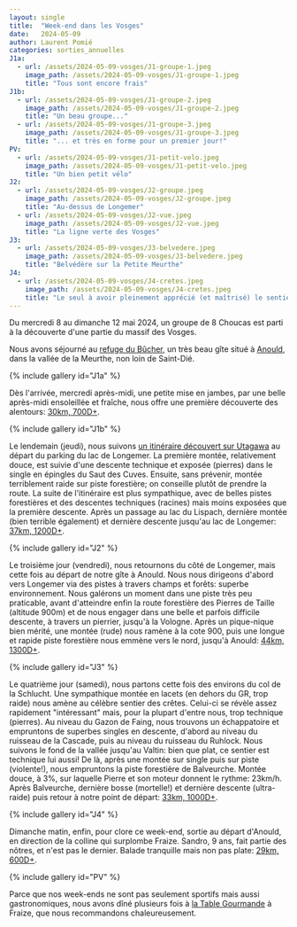 ```yaml
---
layout: single
title:  "Week-end dans les Vosges"
date:   2024-05-09
author: Laurent Pomié
categories: sorties_annuelles
J1a:
  - url: /assets/2024-05-09-vosges/J1-groupe-1.jpeg
    image_path: /assets/2024-05-09-vosges/J1-groupe-1.jpeg
    title: "Tous sont encore frais"
J1b:
  - url: /assets/2024-05-09-vosges/J1-groupe-2.jpeg
    image_path: /assets/2024-05-09-vosges/J1-groupe-2.jpeg
    title: "Un beau groupe..."
  - url: /assets/2024-05-09-vosges/J1-groupe-3.jpeg
    image_path: /assets/2024-05-09-vosges/J1-groupe-3.jpeg
    title: "... et très en forme pour un premier jour!"
PV:
  - url: /assets/2024-05-09-vosges/J1-petit-velo.jpeg
    image_path: /assets/2024-05-09-vosges/J1-petit-velo.jpeg
    title: "Un bien petit vélo"
J2:
  - url: /assets/2024-05-09-vosges/J2-groupe.jpeg
    image_path: /assets/2024-05-09-vosges/J2-groupe.jpeg
    title: "Au-dessus de Longemer"
  - url: /assets/2024-05-09-vosges/J2-vue.jpeg
    image_path: /assets/2024-05-09-vosges/J2-vue.jpeg
    title: "La ligne verte des Vosges"
J3:
  - url: /assets/2024-05-09-vosges/J3-belvedere.jpeg
    image_path: /assets/2024-05-09-vosges/J3-belvedere.jpeg
    title: "Belvédère sur la Petite Meurthe"
J4:
  - url: /assets/2024-05-09-vosges/J4-cretes.jpeg
    image_path: /assets/2024-05-09-vosges/J4-cretes.jpeg
    title: "Le seul à avoir pleinement apprécié (et maîtrisé) le sentier des Crêtes"
---
```


Du mercredi 8 au dimanche 12 mai 2024,
un groupe de 8 Choucas
est parti à la découverte d'une partie du massif des Vosges.

Nous avons séjourné au [refuge du Bûcher](https://lerefugedubucher.fr/),
un très beau gîte situé
à [Anould](https://fr.wikipedia.org/wiki/Anould),
dans la vallée de la Meurthe,
non loin de Saint-Dié.

{% include gallery id="J1a" %}

Dès l'arrivée, mercredi après-midi,
une petite mise en jambes,
par une belle après-midi ensoleillée et fraîche,
nous offre une première découverte des alentours:
[30km, 700D+](https://www.strava.com/activities/11361656264).

{% include gallery id="J1b" %}

Le lendemain (jeudi),
nous suivons
[un itinéraire découvert sur Utagawa](https://www.utagawavtt.com/randonnee-vtt-gps/GR-533-depuis-Xonrupt-Longemer-13802)
au départ du parking du lac de Longemer.
La première montée, relativement douce, est suivie d'une descente technique
et exposée (pierres) dans le single en épingles du Saut des Cuves.
Ensuite, sans prévenir, montée terriblement raide sur piste
forestière; on conseille plutôt de prendre la route.
La suite de l'itinéraire est plus sympathique, avec de belles
pistes forestières et des descentes techniques (racines) mais moins
exposées que la première descente. Après un passage au lac du
Lispach, dernière montée (bien terrible également) et
dernière descente jusqu'au lac de Longemer:
[37km, 1200D+](https://www.strava.com/activities/11370422389).

{% include gallery id="J2" %}

Le troisième jour (vendredi),
nous retournons du côté de Longemer,
mais cette fois au départ de notre gîte à Anould.
Nous nous dirigeons d'abord vers Longemer via des pistes à travers
champs et forêts: superbe environnement. Nous galérons un moment
dans une piste très peu praticable, avant d'atteindre enfin
la route forestière des Pierres de Taille (altitude 900m)
et de nous engager dans une belle et parfois difficile descente,
à travers un pierrier, jusqu'à la Vologne.
Après un pique-nique bien mérité,
une montée (rude) nous ramène à la cote 900,
puis une longue et rapide piste forestière
nous emmène vers le nord,
jusqu'à Anould:
[44km, 1300D+](https://www.strava.com/activities/11378000204).

{% include gallery id="J3" %}

Le quatrième jour (samedi),
nous partons cette fois des environs du col de la Schlucht.
Une sympathique montée en lacets (en dehors du GR, trop raide)
nous amène au célèbre sentier des crêtes.
Celui-ci se révèle assez rapidement "intéressant"
mais, pour la plupart d'entre nous, trop technique (pierres).
Au niveau du Gazon de Faing, nous trouvons un échappatoire
et empruntons de superbes singles en descente,
d'abord au niveau du ruisseau de la Cascade,
puis au niveau du ruisseau du Ruhlock.
Nous suivons le fond de la vallée jusqu'au Valtin:
bien que plat, ce sentier est technique lui aussi!
De là, après une montée sur single puis sur piste (violente!),
nous empruntons la piste forestière de Balveurche.
Montée douce, à 3%, sur laquelle Pierre et son moteur donnent le rythme: 23km/h.
Après Balveurche,
dernière bosse (mortelle!) et dernière descente (ultra-raide)
puis retour à notre point de départ:
[33km, 1000D+](https://www.strava.com/activities/11386745503).

{% include gallery id="J4" %}

Dimanche matin,
enfin,
pour clore ce week-end,
sortie au départ d'Anould, en direction de la colline qui surplombe Fraize.
Sandro, 9 ans, fait partie des nôtres, et n'est pas le dernier.
Balade tranquille mais non pas plate:
[29km, 600D+](https://www.strava.com/activities/11391262366).

{% include gallery id="PV" %}

Parce que nos week-ends ne sont pas seulement sportifs
mais aussi gastronomiques,
nous avons dîné plusieurs fois à
[la Table Gourmande](https://www.restaurant-fraize.fr/) à Fraize,
que nous recommandons chaleureusement.
